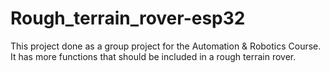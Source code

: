 # Rough_terrain_rover-esp32
This project done as a group project for the Automation &amp; Robotics Course. It has more functions that should be included in a rough terrain rover.

